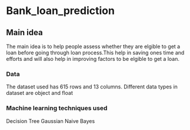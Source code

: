 # Bank_loan_prediction
  
  ## Main idea 
  The main idea is to help people assess whether they are elgible to get a loan before going through loan process.This help in saving ones time and efforts and will also help in improving factors to be elgible to get a loan. 
  
  ### Data
  The dataset used has 615 rows and 13 columns.
  Different data types in dataset are object and float
  
  ### Machine learning techniques used 
  Decision Tree
  Gaussian Naive Bayes
  
  
  
